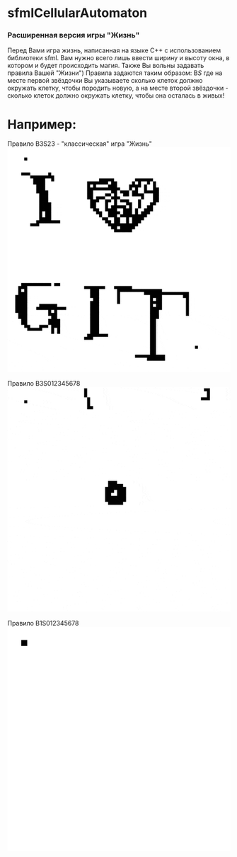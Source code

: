 # sfmlCellularAutomaton

### Расширенная версия игры "Жизнь"

Перед Вами игра жизнь, написанная на языке C++ с использованием библиотеки sfml.
Вам нужно всего лишь ввести ширину и высоту окна, в котором и будет происходить магия.
Также Вы вольны задавать правила Вашей "Жизни")
Правила задаются таким образом: 
              B*S*
где на месте первой звёздочки Вы указываете сколько клеток должно окружать клетку, чтобы породить новую, 
  а на месте второй звёздочки - сколько клеток должно окружать клетку, чтобы она осталась в живых!
  
# Например:

Правило B3S23 - "классическая" игра "Жизнь"
![me](https://github.com/semenovad/sfmlCellularAutomaton/blob/master/sfmlCellularAutomaton/gif/record_000004.gif)

Правило B3S012345678
![me](https://github.com/semenovad/sfmlCellularAutomaton/blob/master/sfmlCellularAutomaton/gif/record_000005.gif)

Правило B1S012345678
![me](https://github.com/semenovad/sfmlCellularAutomaton/blob/master/sfmlCellularAutomaton/gif/record_000006_Trim.gif)
